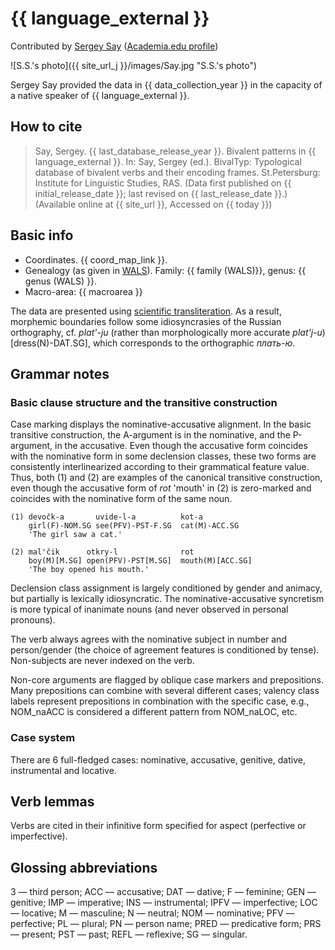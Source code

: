# {{ language_external }}
Contributed by [Sergey Say](https://iling.spb.ru/people/say.html.ru) ([Academia.edu profile](https://iling-spb.academia.edu/SergeySay))

![S.S.'s photo]({{ site_url_j }}/images/Say.jpg "S.S.'s photo")

Sergey Say provided the data in {{ data_collection_year }} in the capacity of a native speaker of {{ language_external }}.  

## How to cite
> Say, Sergey. {{ last_database_release_year }}. Bivalent patterns in {{ language_external }}. 
> In: Say, Sergey (ed.). BivalTyp: Typological database of bivalent verbs and their encoding frames. 
> St.Petersburg: Institute for Linguistic Studies, RAS. 
> (Data first published on {{ initial_release_date }}; last revised on {{ last_release_date }}.) 
> (Available online at {{ site_url }}, Accessed on {{ today }})

## Basic info
- Coordinates. {{ coord_map_link }}.
- Genealogy (as given in [WALS](https://wals.info/)). Family: {{ family (WALS)}}, genus: {{ genus (WALS) }}.
- Macro-area: {{ macroarea }} 

The data are presented using [scientific transliteration](https://en.wikipedia.org/wiki/Scientific_transliteration_of_Cyrillic). As a result, morphemic boundaries follow some idiosyncrasies of the Russian orthography, cf. *plat'-ju* (rather than morphologically more accurate *plat'j-u*) [dress(N)-DAT.SG], which corresponds to the orthographic *плать-ю*.

## Grammar notes
### Basic clause structure and the transitive construction

Case marking displays the nominative-accusative alignment. In the basic transitive construction, the A-argument is in the nominative, and the P-argument, in the accusative. Even though the accusative form coincides with the nominative form in some declension classes, these two forms are consistently interlinearized according to their grammatical feature value. Thus, both (1) and (2) are examples of the canonical transitive construction, even though the accusative form of *rot* 'mouth' in (2) is zero-marked and coincides with the nominative form of the same noun.


```
(1) devočk-a       uvide-l-a          kot-a
    girl(F)-NOM.SG see(PFV)-PST-F.SG  cat(M)-ACC.SG
    'The girl saw a cat.'

(2) mal'čik      otkry-l              rot
    boy(M)[M.SG] open(PFV)-PST[M.SG]  mouth(M)[ACC.SG]
    'The boy opened his mouth.'

```

Declension class assignment is largely conditioned by gender and animacy, but partially is lexically idiosyncratic. The nominative-accusative syncretism is more typical of inanimate nouns (and never observed in personal pronouns).

The verb always agrees with the nominative subject in number and person/gender (the choice of agreement features is conditioned by tense). Non-subjects are never indexed on the verb.

Non-core arguments are flagged by oblique case markers and prepositions. Many prepositions can combine with several different cases; valency class labels represent prepositions in combination with the specific case, e.g., NOM_naACC is considered a different pattern from NOM_naLOC, etc.

### Case system
There are 6 full-fledged cases: nominative, accusative, genitive, dative, instrumental and locative. 

## Verb lemmas
Verbs are cited in their infinitive form specified for aspect (perfective or imperfective).

## Glossing abbreviations
3 — third person; ACC — accusative; DAT — dative; F — feminine; GEN — genitive; IMP — imperative; INS — instrumental; IPFV — imperfective; LOC — locative; M — masculine; N — neutral; NOM — nominative; PFV — perfective; PL — plural; PN — person name; PRED — predicative form; PRS — present; PST — past; REFL — reflexive; SG — singular.

